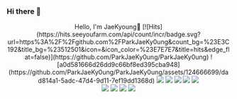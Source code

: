 ### Hi there 👋

<!--
**ParkJaeKy0ung/ParkJaeKy0ung** is a ✨ _special_ ✨ repository because its `README.md` (this file) appears on your GitHub profile.

Here are some ideas to get you started:

- 🔭 I’m currently working on ...
- 🌱 I’m currently learning ...
- 👯 I’m looking to collaborate on ...
- 🤔 I’m looking for help with ...
- 💬 Ask me about ...
- 📫 How to reach me: ...
- 😄 Pronouns: ...
- ⚡ Fun fact: ...
-->

<div align="center">
  Hello, I'm JaeKyoung🙌
  [![Hits](https://hits.seeyoufarm.com/api/count/incr/badge.svg?url=https%3A%2F%2Fgithub.com%2FParkJaeKy0ung&count_bg=%23E3C192&title_bg=%23512501&icon=&icon_color=%23E7E7E7&title=hits&edge_flat=false)](https://github.com/ParkJaeKy0ung/ParkJaeKy0ung)
  ![a0d581666d26dd9c66bf8ed395cba948](https://github.com/ParkJaeKy0ung/ParkJaeKy0ung/assets/124666699/dad814a1-5adc-47d4-9d11-7ef19dd1368d)

  <img src="https://img.shields.io/badge/Spring-6DB33F?style=flat-square&logo=spring&logoColor=white"/>
  <img src="https://img.shields.io/badge/springboot-E34F26?style=flat-square&logo=springboot&logoColor=white"/>
  <img src="https://img.shields.io/badge/HTML-E34F26?style=flat-square&logo=HTML5&logoColor=white"/>
  <img src="https://img.shields.io/badge/HTML-E34F26?style=flat-square&logo=HTML5&logoColor=white"/>
  <img src="https://img.shields.io/badge/HTML-E34F26?style=flat-square&logo=HTML5&logoColor=white"/>
  <br/>
  <img src="https://img.shields.io/badge/HTML-E34F26?style=flat-square&logo=HTML5&logoColor=white"/>
  <img src="https://img.shields.io/badge/HTML-E34F26?style=flat-square&logo=HTML5&logoColor=white"/>
  <img src="https://img.shields.io/badge/HTML-E34F26?style=flat-square&logo=HTML5&logoColor=white"/>
  <img src="https://img.shields.io/badge/HTML-E34F26?style=flat-square&logo=HTML5&logoColor=white"/>
  
  
</div>
